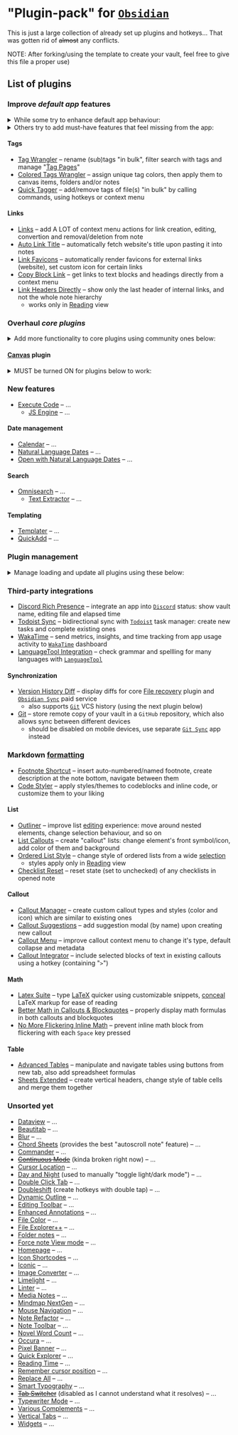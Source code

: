 # "Plugin-pack" for [`Obsidian`](https://obsidian.md)

This is just a large collection of already set up plugins and hotkeys… That was gotten rid of ~~almost~~ any conflicts.

NOTE: After forking/using the template to create your vault, feel free to give this file a proper use)

## List of plugins

### Improve *default app* features
<details> <summary> While some try to enhance default app behaviour: </summary>

- [Settings Search](https://github.com/javalent/settings-search) – perform search among all settings, including: application, core and community plugins
- [Hotkey Helper](https://github.com/pjeby/hotkey-helper) – jump to plugins' hotkeys from their description, view which plugins have conflicting hotkeys
- [Scroll Speed](https://github.com/flolu/obsidian-scroll-speed) – modify base mouse scroll speed and make animation smoother, scroll faster by pressing `Alt` key
- [Enhanced Copy](https://github.com/Mara-Li/obsidian-enhanced-copy) – change native copy function behaviour to differ for [reading/editing views](https://help.obsidian.md/Editing+and+formatting/Edit+and+preview+Markdown#Editor+views)
- [Hider](https://github.com/kepano/obsidian-hider) – hide certain parts of `Obsidian` app UI (just like in "[Appearance](https://help.obsidian.md/User+interface/Appearance)" app settings)
- [Style Settings](https://github.com/mgmeyers/obsidian-style-settings) – change configuration options provided by some themes and plugins' CSS files
</details>

<details> <summary> Others try to add must-have features that feel missing from the app: </summary>

- [Trash Explorer](https://github.com/proog/obsidian-trash-explorer) – view, restore or remove deleted files (located in app's hidden `.trash` folder)
- [Recent Files](https://github.com/tgrosinger/recent-files-obsidian) – view and customize a list of recently opened/modified files (like history from core [Web viewer](https://help.obsidian.md/plugins/web-viewer))
- [Paste Image Rename](https://github.com/reorx/obsidian-paste-image-rename) – choose name and location for each file (e.g., images from clipboard) added to vault
</details>

#### Tags
- [Tag Wrangler](https://github.com/pjeby/tag-wrangler) – rename (sub)tags "in bulk", filter search with tags and manage "[Tag Pages](https://github.com/pjeby/tag-wrangler?tab=readme-ov-file#tag-pages)"
- [Colored Tags Wrangler](https://github.com/code-of-chaos/obsidian-colored_tags_wrangler) – assign unique tag colors, then apply them to canvas items, folders and/or notes
- [Quick Tagger](https://github.com/Gorkycreator/obsidian-quick-tagger) – add/remove tags of file(s) "in bulk" by calling commands, using hotkeys or context menu

#### Links
- [Links](https://github.com/mii-key/obsidian-links) – add A LOT of context menu actions for link creation, editing, convertion and removal/deletion from note
- [Auto Link Title](https://github.com/zolrath/obsidian-auto-link-title) – automatically fetch website's title upon pasting it into notes
- [Link Favicons](https://github.com/joethei/obsidian-link-favicon) – automatically render favicons for external links (website), set custom icon for certain links
- [Copy Block Link](https://github.com/mgmeyers/obsidian-copy-block-link) – get links to text blocks and headings directly from a context menu
- [Link Headers Directly](https://github.com/Signynt/link-headers-directly) – show only the last header of internal links, and not the whole note hierarchy
  - works only in [Reading](https://help.obsidian.md/Editing+and+formatting/Edit+and+preview+Markdown#Editor+views) view


### Overhaul *core plugins*
<details> <summary> Add more functionality to core plugins using community ones below: </summary>

- [Periodic Notes](https://github.com/liamcain/obsidian-periodic-notes) – create not just daily, but also weekly, monthly, quarterly and yearly notes!
  - should turn OFF core [Daily Notes](https://help.obsidian.md/Plugins/Daily+notes) plugin
- [Better Word Count](https://github.com/lukeleppan/better-word-count) – collect stats about your whole vault, also customize displaying them
  - should turn OFF core [Word Count](https://help.obsidian.md/Plugins/Word+count) plugin
- [Slides Extended](https://github.com/ebullient/obsidian-slides-extended) – create presentations: customize each element and apply themes globally, improve slide navigation, view changes live, switch between different modes, and more
  - should turn OFF core [Slides](https://help.obsidian.md/Plugins/Slides) plugin
- [Slash Commander](https://github.com/alephpiece/obsidian-slash-commander) – customize slash command list and show descriptions for each one
  - MUST turn OFF core [Slash commands](https://help.obsidian.md/Plugins/Slash+commands) plugin
- [Better Search Views](https://github.com/ivan-lednev/better-search-views) – search results now [decorated](https://github.com/ivan-lednev/better-search-views?tab=readme-ov-file#but-what-does-it-do-exactly) with breadcrumbs, or display an hierarchy
  - MUST turn ON core [Search](https://help.obsidian.md/Plugins/Search) and [Backlinks](https://help.obsidian.md/Plugins/Backlinks) plugins
- [Quick Switcher++](https://github.com/darlal/obsidian-switcher-plus) – make searching, filtering results and navigation quicker: switch between multiple modes (Commands, Editor, Symbols, Headings, Related Items, Bookmarks, Workspaces, Vaults)
  - MUST turn ON core [Quick switcher](https://help.obsidian.md/Plugins/Quick+switcher) and [Command palette](https://help.obsidian.md/Plugins/Command+palette) plugins
- [Hover Editor](https://github.com/nothingislost/obsidian-hover-editor) – "turn the hover popover into a full featured [editor instance](https://github.com/nothingislost/obsidian-hover-editor?tab=readme-ov-file#features)"
  - MUST turn ON core [Page preview](https://help.obsidian.md/Plugins/Page+preview) plugin
- [Workspaces Plus](https://github.com/nothingislost/obsidian-workspaces-plus) – make editing and switching workspaces easier, also setup different theme for each one
  - MUST turn ON core [Workspaces](https://help.obsidian.md/Plugins/Workspaces) plugin
- [Nested tags graph](https://github.com/drPilman/obsidian-graph-nested-tags) / ~~[Folders to Graph](https://github.com/Ratibus11/folders2graph)~~ – link nested tags ~~or show folder structure~~ in graph view
  - MUST turn ON core [Graph view](https://help.obsidian.md/Plugins/Graph+view) plugin
  - one cancels another, choose anything you like
</details>

#### [Canvas](https://help.obsidian.md/Plugins/Canvas) plugin
<details> <summary> MUST be turned ON for plugins below to work: </summary>

- [Advanced Canvas](https://github.com/Developer-Mike/obsidian-advanced-canvas) – change note/edge styles, auto-resize elements and create presentations from `Canvas` files
- [Canvas Card Background Remover](https://github.com/luxmargos/obsidian-canvas-card-bg-remover) – remove background from transparent embeds (like images)
- [Canvas Keyboard Pan](https://github.com/nathonius/obsidian-canvas-pan) – move in Canvas using the keyboard (instead of just mouse wheel)
- [Canvas Link Optimizer](https://github.com/Qbject/obsidian-canvas-link-optimizer) – display cached (as image) preview of a note/web page to improve performance
- [Canvas Links](https://github.com/aqav/obsidian-canvas-links) – display links between `Canvas` and `Markdown` file types inside of a new menu
- [Canvas MindMap](https://github.com/Quorafind/Obsidian-Canvas-MindMap) – add new controls to work with `Canvas` elements as a mindmap tree-like structure
- [Canvas Minimap](https://github.com/ifree/Obsidian-canvas-minimap) – add minimap that helps to navigate and get an overview of the canvas
- [Optimize Canvas Connections](https://github.com/felixchenier/obsidian-optimize-canvas-connections) – reconnect notes using their nearest edges to prevent "messy-looking" canvas
- [Search in Canvas](https://github.com/quorafind/obsidian-search-in-canvas) – search in canvas contents for text and highlight found entries
</details>

### New features
- [Execute Code](https://github.com/twibiral/obsidian-execute-code) – ...
  - [JS Engine](https://github.com/mProjectsCode/obsidian-js-engine-plugin) – ...

#### Date management
- [Calendar](https://github.com/liamcain/obsidian-calendar-plugin) – ...
- [Natural Language Dates](https://github.com/argenos/nldates-obsidian) – ...
- [Open with Natural Language Dates](https://github.com/charliecm/obsidian-open-with-nldates) – ...

#### Search
- [Omnisearch](https://github.com/scambier/obsidian-omnisearch) – ...
  - [Text Extractor](https://github.com/scambier/obsidian-text-extractor) – ...

#### Templating
- [Templater](https://github.com/SilentVoid13/Templater) – ...
- [QuickAdd](https://github.com/chhoumann/quickadd) – ...


### Plugin management
<details> <summary> Manage loading and update all plugins using these below: </summary>

- [Lazy Plugin Loader](https://github.com/alangrainger/obsidian-lazy-plugins) – load chosen plugins later to improve speed of `Obsidian` app launch
- [Plugin Update Tracker](https://github.com/swar8080/obsidian-plugin-update-tracker) – show updates for all plugins, browse their release notes and even ignore them
- [BRAT](https://github.com/TfTHacker/obsidian42-brat) – download plugins that were not listed from in-app plugin search (or beta versions of listed plugins)
- [Plugins Annotations](https://github.com/alberti42/obsidian-plugins-annotations) – add custom annotation for each plugin to store personal note (e.g., its actual use-case scenario, as labels can't usually provide full info)
</details>

### Third-party integrations
- [Discord Rich Presence](https://github.com/lukeleppan/obsidian-discordrpc) – integrate an app into [`Discord`](https://discord.com) status: show vault name, editing file and elapsed time
- [Todoist Sync](https://github.com/jamiebrynes7/obsidian-todoist-plugin) – bidirectional sync with [`Todoist`](https://todoist.com) task manager: create new tasks and complete existing ones
- [WakaTime](https://github.com/wakatime/obsidian-wakatime) – send metrics, insights, and time tracking from app usage activity to [`WakaTime`](https://wakatime.com) dashboard
- [LanguageTool Integration](https://github.com/Clemens-E/obsidian-languagetool-plugin) – check grammar and spellling for many languages with [`LanguageTool`](https://languagetool.org)

#### Synchronization
- [Version History Diff](https://github.com/kometenstaub/obsidian-version-history-diff) – display diffs for core [File recovery](https://help.obsidian.md/Plugins/File+recovery) plugin and [`Obsidian Sync`](https://help.obsidian.md/Obsidian+Sync/Introduction+to+Obsidian+Sync) paid service
  - also supports [`Git`](https://git-scm.com) VCS history (using the next plugin below)
- [Git](https://github.com/Vinzent03/obsidian-git) – store remote copy of your vault in a `GitHub` repository, which also allows sync between different devices
  - should be disabled on mobile devices, use separate [`Git Sync`](https://github.com/ViscousPot/GitSync) app instead


### Markdown [formatting](https://help.obsidian.md/Editing+and+formatting/Basic+formatting+syntax)
- [Footnote Shortcut](https://github.com/MichaBrugger/obsidian-footnotes) – insert auto-numbered/named footnote, create description at the note bottom, navigate between them
- [Code Styler](https://github.com/mayurankv/Obsidian-Code-Styler) – apply styles/themes to codeblocks and inline code, or customize them to your liking

#### List
- [Outliner](https://github.com/vslinko/obsidian-outliner) – improve list [editing](https://github.com/vslinko/obsidian-outliner) experience: move around nested elements, change selection behaviour, and so on
- [List Callouts](https://github.com/mgmeyers/obsidian-list-callouts) – create "callout" lists: change element's front symbol/icon, add color of them and background
- [Ordered List Style](https://github.com/erykwalder/obsidian-list-style) – change style of ordered lists from a wide [selection](https://developer.mozilla.org/en-US/docs/Web/CSS/list-style-type#specifications)
  - styles apply only in [Reading](https://help.obsidian.md/Editing+and+formatting/Edit+and+preview+Markdown#Editor+views) view
- [Checklist Reset](https://github.com/lhansford/obsidian-checklist-reset) – reset state (set to unchecked) of any checklists in opened note

#### Callout
- [Callout Manager](https://github.com/eth-p/obsidian-callout-manager) – create custom callout types and styles (color and icon) which are similar to existing ones
- [Callout Suggestions](https://github.com/cwfryer/obsidian-callout-suggestions) – add suggestion modal (by name) upon creating new callout
- [Callout Menu](https://github.com/anareaty/callout-menu) – improve callout context menu to change it's type, default collapse and metadata
- [Callout Integrator](https://github.com/Cleoche/obsidian-callout-integrator) – include selected blocks of text in existing callouts using a hotkey (containing "`>`")

#### Math
- [Latex Suite](https://github.com/artisticat1/obsidian-latex-suite) – type [LaTeX](https://www.overleaf.com/learn/latex/Mathematical_expressions) quicker using customizable snippets, [conceal](https://github.com/artisticat1/obsidian-latex-suite?tab=readme-ov-file#conceal) LaTeX markup for ease of reading
- [Better Math in Callouts & Blockquotes](https://github.com/RyotaUshio/obsidian-math-in-callout) – properly display math formulas in both callouts and blockquotes
- [No More Flickering Inline Math](https://github.com/RyotaUshio/obsidian-inline-math) – prevent inline math block from flickering with each `Space` key pressed

#### Table
- [Advanced Tables](https://github.com/tgrosinger/advanced-tables-obsidian) – manipulate and navigate tables using buttons from new tab, also add spreadsheet formulas
- [Sheets Extended](https://github.com/NicoNekoru/obsidan-advanced-table-xt) – create vertical headers, change style of table cells and merge them together


### Unsorted yet
- [Dataview](https://github.com/blacksmithgu/obsidian-dataview) – ...
- [Beautitab](https://github.com/andrewmcgivery/obsidian-beautitab) – ...
- [Blur](https://github.com/gapmiss/blur) – ...
- [Chord Sheets](https://github.com/olvidalo/obsidian-chord-sheets) (provides the best "autoscroll note" feature) – ...
- [Commander](https://github.com/phibr0/obsidian-commander) – ...
- ~~[Continuous Mode](https://github.com/gasparschott/obsidian-continuous-mode)~~ (kinda broken right now) – ...
- [Cursor Location](https://github.com/spslater/obsidian-cursor-location-plugin) – ...
- [Day and Night](https://github.com/CyberT17/obsidian-day-and-night) (used to manually "toggle light/dark mode") – ...
- [Double Click Tab](https://github.com/Quorafind/Obsidian-Double-Click-Tab) – ...
- [Doubleshift](https://github.com/Qwyntex/doubleshift) (create hotkeys with double tap) – ...
- [Dynamic Outline](https://github.com/theopavlove/obsidian-dynamic-outline) – ...
- [Editing Toolbar](https://github.com/PKM-er/obsidian-editing-toolbar) – ...
- [Enhanced Annotations](https://github.com/ycnmhd/obsidian-enhanced-annotations) – ...
- [File Color](https://github.com/ecustic/obsidian-file-color) – ...
- [File Explorer++](https://github.com/kelszo/obsidian-file-explorer-plus) – ...
- [Folder notes](https://github.com/LostPaul/obsidian-folder-notes) – ...
- [Force note View mode](https://github.com/bwydoogh/obsidian-force-view-mode-of-note) – ...
- [Homepage](https://github.com/mirnovov/obsidian-homepage) – ...
- [Icon Shortcodes](https://github.com/aidenlx/obsidian-icon-shortcodes) – ...
- [Iconic](https://github.com/gfxholo/iconic) – ...
- [Image Converter](https://github.com/xryul/obsidian-image-converter) – ...
- [Limelight](https://github.com/smikula/obsidian-limelight) – ...
- [Linter](https://github.com/platers/obsidian-linter) – ...
- [Media Notes](https://github.com/jemstelos/obsidian-media-notes) – ...
- [Mindmap NextGen](https://github.com/james-tindal/obsidian-mindmap-nextgen) – ...
- [Mouse Navigation](https://github.com/hobeom/obsidian-mouse-navigation) – ...
- [Note Refactor](https://github.com/lynchjames/note-refactor-obsidian) – ...
- [Note Toolbar](https://github.com/chrisgurney/obsidian-note-toolbar) – ...
- [Novel Word Count](https://github.com/isaaclyman/novel-word-count-obsidian) – ...
- [Occura](https://github.com/Krusty84/obsidian-occura-plugin) – ...
- [Pixel Banner](https://github.com/jparkerweb/pixel-banner) – ...
- [Quick Explorer](https://github.com/pjeby/quick-explorer) – ...
- [Reading Time](https://github.com/avr/obsidian-reading-time) – ...
- [Remember cursor position](https://github.com/dy-sh/obsidian-remember-cursor-position) – ...
- [Replace All](https://github.com/patrickchiang/obsidian-replace-all) – ...
- [Smart Typography](https://github.com/mgmeyers/obsidian-smart-typography) – ...
- ~~[Tab Switcher](https://github.com/Vinzent03/tab-switcher)~~ (disabled as I cannot understand what it resolves) – ...
- [Typewriter Mode](https://github.com/davisriedel/obsidian-typewriter-mode) – ...
- [Various Complements](https://github.com/tadashi-aikawa/obsidian-various-complements-plugin) – ...
- [Vertical Tabs](https://github.com/oxdc/obsidian-vertical-tabs) – ...
- [Widgets](https://github.com/rafaelveiga/obsidian-widgets) – ...
